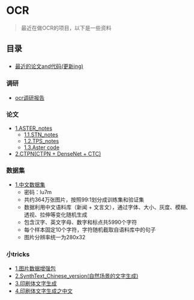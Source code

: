 # OCR
>最近在做OCR的项目，以下是一些资料
## 目录 
###
* [最近的论文and代码(更新ing)](https://github.com/hwalsuklee/awesome-deep-text-detection-recognition)
### 调研
* [ocr调研报告](./Documents/基于深度学习的场景文本识别调研.pptx)
### 论文
* [1.ASTER_notes](./Documents/ASTER_notes.pptx)
  * [1.1.STN_notes](./Documents/STN_notes.pdf)
  * [1.2.TPS_notes](./Documents/TPS_notes.docx)
  * [1.3.Aster code](https://github.com/bgshih/aster)
* [2.CTPN(CTPN + DenseNet + CTC)](https://github.com/binaoye/chinese_ocr-master)
### 数据集
* [1.中文数据集](https://pan.baidu.com/s/1QkI7kjah8SPHwOQ40rS1Pw)
  * 密码：lu7m
  * 共约364万张图片，按照99:1划分成训练集和验证集
  * 数据利用中文语料库（新闻 + 文言文），通过字体、大小、灰度、模糊、透视、拉伸等变化随机生成
  * 包含汉字、英文字母、数字和标点共5990个字符
  * 每个样本固定10个字符，字符随机截取自语料库中的句子
  * 图片分辨率统一为280x32
### 小tricks
* [1.图片数据增强包](https://github.com/albu/albumentations)
* [2.SynthText_Chinese_version(自然场景的文字生成)](https://github.com/JarveeLee/SynthText_Chinese_version)
* [3.印刷体文字生成](https://github.com/Belval/TextRecognitionDataGenerator)
* [4.印刷体文字生成之中文](https://github.com/Sanster/text_renderer)
